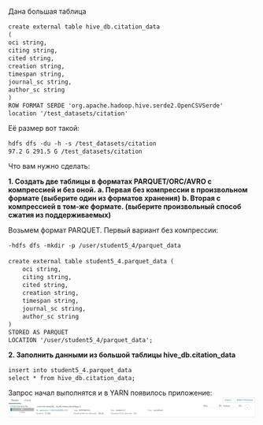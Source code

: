 Дана большая таблица
```
create external table hive_db.citation_data
(
oci string,
citing string,
cited string,
creation string,
timespan string,
journal_sc string,
author_sc string
)
ROW FORMAT SERDE 'org.apache.hadoop.hive.serde2.OpenCSVSerde'
location '/test_datasets/citation'
```
Её размер вот такой:
```
hdfs dfs -du -h -s /test_datasets/citation
97.2 G 291.5 G /test_datasets/citation
```
Что вам нужно сделать:

**1. Создать две таблицы в форматах PARQUET/ORC/AVRO c компрессией и без оной.**
**a. Первая без компрессии в произвольном формате (выберите один из форматов хранения)**
**b. Вторая с компрессией в том-же формате. (выберите произвольный способ сжатия из поддерживаемых)**

Возьмем формат PARQUET. Первый вариант без компрессии:

```
-hdfs dfs -mkdir -p /user/student5_4/parquet_data

create external table student5_4.parquet_data (
    oci string,
    citing string,
    cited string,
    creation string,
    timespan string,
    journal_sc string,
    author_sc string
)
STORED AS PARQUET
LOCATION '/user/student5_4/parquet_data';
```

**2. Заполнить данными из большой таблицы hive_db.citation_data**

```
insert into student5_4.parquet_data
select * from hive_db.citation_data;
```
Запрос начал выполнятся и в YARN появилось приложение:
![Скриншот CLOUDERA MANAGER](https://github.com/Mellok14/Hadoop/blob/master/Lesson_04/App2.png)
